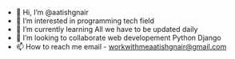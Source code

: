 - 👋 Hi, I’m @aatishgnair
- 👀 I’m interested in  programming tech field
- 🌱 I’m currently learning All we have to be updated daily
- 💞️ I’m looking to collaborate web developement Python Django
- 📫 How to reach me email - workwithmeaatishgnair@gmail.com

<!---
aatishgnair/aatishgnair is a ✨ special ✨ repository because its `README.md` (this file) appears on your GitHub profile.
You can click the Preview link to take a look at your changes.
--->
